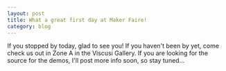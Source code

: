 ```yaml
---
layout: post
title: What a great first day at Maker Faire!
category: blog
---
```


If you stopped by today, glad to see you! If you haven't been by yet, come check us out in Zone A in the Viscusi Gallery. If you are looking for the source for the demos, I'll post more info soon, so stay tuned...